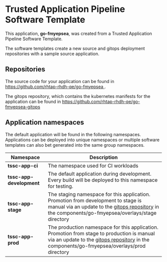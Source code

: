 # Trusted Application Pipeline Software Template

This application, **go-fmyepsea**, was created from a Trusted Application Pipeline Software Template.

The software templates create a new source and gitops deployment repositories with a sample source application. 

## Repositories

The source code for your application can be found in [https://github.com/rhtap-rhdh-qe/go-fmyepsea ](https://github.com/rhtap-rhdh-qe/go-fmyepsea ).
 
The gitops repository, which contains the kubernetes manifests for the application can be found in 
[https://github.com/rhtap-rhdh-qe/go-fmyepsea-gitops ](https://github.com/rhtap-rhdh-qe/go-fmyepsea-gitops ) 

## Application namespaces 

The default application will be found in the following namespaces. Applications can be deployed into unique namespaces or multiple software templates can also bet generated into the same group namespaces.  

|  Namespace   |  Description   |  
| -------- | -------- |
| **tssc-app-ci** | The namespace used for CI workloads |
| **tssc-app-development** | The default application during development. Every build will be deployed to this namespace for testing. |
| **tssc-app-stage** | The staging namespace for this application. Promotion from development to stage is manual via an update to the [gitops repository](https://github.com/rhtap-rhdh-qe/go-fmyepsea-gitops ) in the components/go-fmyepsea/overlays/stage directory |
| **tssc-app-prod** | The production namespace for this application. Promotion from stage to production is manual via an update to the [gitops repository](https://github.com/rhtap-rhdh-qe/go-fmyepsea-gitops ) in the components/go-fmyepsea/overlays/prod directory |